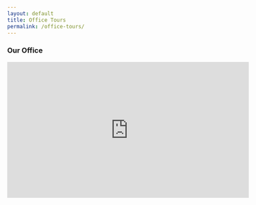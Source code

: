 ```yaml
---
layout: default
title: Office Tours
permalink: /office-tours/
---
```


<h3 class="center">Our Office</h3>
<iframe width="560" height="315" src="https://www.youtube.com/embed/YDKek7Lp2Xg" frameborder="0" allow="accelerometer; autoplay; encrypted-media; gyroscope; picture-in-picture" allowfullscreen></iframe>